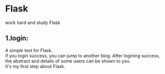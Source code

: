 # Flask
work hard and study Flask

## 1.login:
A simple test for Flask.<br>
if you login success, you can jump to another blog. After logining success, the abstract and details of some users can be shown to you.<br>
It's my first step about Flask.<br>
